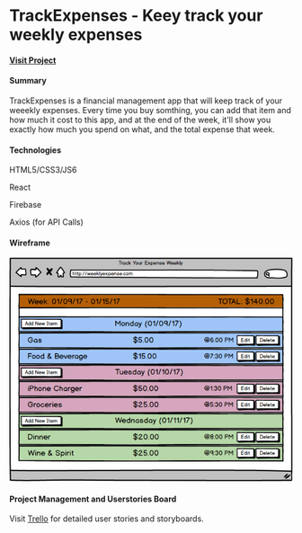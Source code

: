 # TrackExpenses - Keey track your weekly expenses 

#### [Visit Project](https://tenzin15.github.io/track_expenses/) 
#### Summary

TrackExpenses is a financial management app that will keep track of your weeekly expenses. Every time you buy somthing, you can add that item and how much it cost to this app, and at the end of the week, it'll show you exactly how much you spend on what, and the total expense that week. 

#### Technologies
  HTML5/CSS3/JS6
  
  React
  
  Firebase
  
  Axios (for API Calls)

#### Wireframe
![Balmasiq Wireframe](https://github.com/tenzin15/TrackExpenses/blob/master/TrackExpenses.png
) 

#### Project Management and Userstories Board

Visit [Trello](https://trello.com/b/gjOaPx2l/trackexpenses) for detailed user stories and storyboards. 
